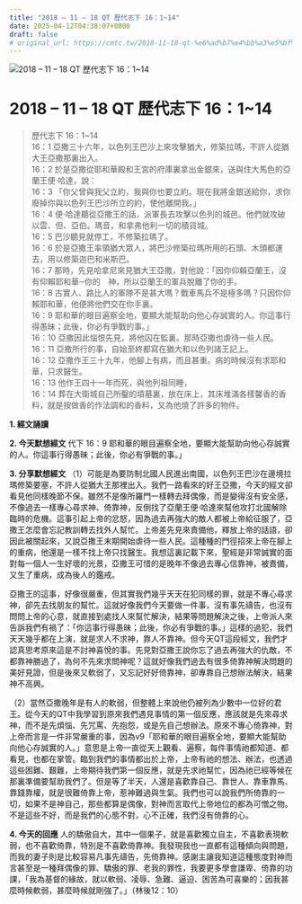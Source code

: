 ```yaml
---
title: "2018 – 11 – 18 QT 歷代志下 16：1~14"
date: 2025-04-12T04:38:07+0800
draft: false
# original_url: https://cmtc.tw/2018-11-18-qt-%e6%ad%b7%e4%bb%a3%e5%bf%97%e4%b8%8b-16%ef%bc%9a114
---
```


![2018 – 11 – 18 QT 歷代志下 16：1\~14](/images/qt.jpg   "2018 – 11 – 18 QT 歷代志下 16：1\~14")

# 2018 – 11 – 18 QT 歷代志下 16：1\~14

> 歷代志下 16：1\~14  
> 16：1 亞撒三十六年，以色列王巴沙上來攻擊猶大，修築拉瑪，不許人從猶大王亞撒那裏出入。  
> 16：2 於是亞撒從耶和華殿和王宮的府庫裏拿出金銀來，送與住大馬色的亞蘭王便‧哈達，說：  
> 16：3 「你父曾與我父立約，我與你也要立約。現在我將金銀送給你，求你廢掉你與以色列王巴沙所立的約，使他離開我。」  
> 16：4 便‧哈達聽從亞撒王的話，派軍長去攻擊以色列的城邑。他們就攻破以雲、但、亞伯。瑪音，和拿弗他利一切的積貨城。  
> 16：5 巴沙聽見就停工，不修築拉瑪了。  
> 16：6 於是亞撒王率領猶大眾人，將巴沙修築拉瑪所用的石頭、木頭都運去，用以修築迦巴和米斯巴。  
> 16：7 那時，先見哈拿尼來見猶大王亞撒，對他說：「因你仰賴亞蘭王，沒有仰賴耶和華─你的　神，所以亞蘭王的軍兵脫離了你的手。  
> 16：8 古實人、路比人的軍隊不是甚大嗎？戰車馬兵不是極多嗎？只因你仰賴耶和華，他便將他們交在你手裏。  
> 16：9 耶和華的眼目遍察全地，要顯大能幫助向他心存誠實的人。你這事行得愚昧；此後，你必有爭戰的事。」  
> 16：10 亞撒因此惱恨先見，將他囚在監裏。那時亞撒也虐待一些人民。  
> 16：11 亞撒所行的事，自始至終都寫在猶大和以色列諸王記上。  
> 16：12 亞撒作王三十九年，他腳上有病，而且甚重。病的時候沒有求耶和華，只求醫生。  
> 16：13 他作王四十一年而死，與他列祖同睡，  
> 16：14 葬在大衛城自己所鑿的墳墓裏，放在床上，其床堆滿各樣馨香的香料，就是按做香的作法調和的香料，又為他燒了許多的物件。

**1. 經文誦讀**

**2.  今天默想經文**
代下 16：9 耶和華的眼目遍察全地，要顯大能幫助向他心存誠實的人。你這事行得愚昧；此後，你必有爭戰的事。」

**3. 分享默想經文**
（1）可能是為要防制北國人民進出南國，以色列王巴沙在邊境拉瑪修築要塞，不許人從猶大王那裡出入。我們一路看來的好王亞撒，今天的經文卻看見他同樣晚節不保。雖然不是像所羅門一樣轉去拜偶像，而是變得沒有安全感，不像過去一樣專心尋求神、倚靠神，反倒找了亞蘭王便‧哈達來幫他攻打北國解除臨時的危機。這事引起上帝的忿怒，因為過去再強大的敵人都被上帝給征服了，亞撒王怎麼會忘記教訓轉去找外人幫忙。上帝差先見來責備他，釋放上帝的話語，卻因此被關起來，又說亞撒王末期開始虐待一些人民。這種種的門徑招來上帝在腳上的重病，他還是一樣不找上帝只找醫生。我想這裏記載下來，聖經是非常誠實的面對每一個人一生好壞的光景，亞撒王可惜的是晚年不像過去專心信靠神，被責備，又生了重病，成為後人的鑑戒。

亞撒王的這事，好像很嚴重，但其實我們幾乎天天在犯同樣的罪，就是不專心尋求神，卻先去找朋友的幫忙。這就好像我們今天要做一件事，沒有事先禱告，也沒有問問上帝的心意，就直接到處找人來幫忙解決，結果等問題解決之後，上帝派人來告訴我們有禍了：「你這事行得愚昧；此後，你必有爭戰的事。」這樣的過犯，我們天天幾乎都在上演，就是求人不求神，靠人不靠神。但今天QT這段經文，我們才認真思考原來這是不討神喜悅的事。先見對亞撒王說你忘了過去再強大的仇敵，不都靠神勝過了，為何不先來求問神呢？這就好像我們過去有很多倚靠神解決問題的美好見證，但是後來又軟弱了，又忘記好好倚靠神，卻專靠自己想辦法解決，結果神不高興。

（2）當然亞撒晚年是有人的軟弱，但整體上來說他仍被列為少數中一位好的君王。從今天的QT中我學習到原來我們遇見事情的第一個反應，應該就是先來尋求神，而不是先煩惱、先咒罵、先抱怨，或是先自己想辦法。原來不專心倚靠神，對上帝而言是一件非常嚴重的事，因為v9「耶和華的眼目遍察全地，要顯大能幫助向他心存誠實的人。」意思是上帝一直從天上觀看、遍察，每件事情祂都知道、都看見，也都在掌管。臨到我們的事情都出於上帝，上帝有祂的想法、辦法，也透過這些困難、艱難，上帝期待我們第一個反應，就是先求祂幫忙，因為祂已經等候在那裏準備要幫助我們了。但是等了半天，人還是喜歡靠自己、靠世人、靠車靠馬、靠錢靠權，就是很難倚靠上帝，惹神難過與生氣。我們也可以說我們所倚靠的一切，如果不是神自己，那些都算是偶像，對神而言取代上帝地位的都為可憎之物。不是這些不好，而是我們的心態不對，心不正確，我們沒有倚靠的心。

**4. 今天的回應**
人的驕傲自大，其中一個果子，就是喜歡獨立自主，不喜歡表現軟弱，也不喜歡倚靠，特別是不喜歡倚靠神。我發現我也一直都有這種傾向與問題，而我的妻子則是比較容易凡事先禱告，先倚靠神。感謝主讓我知道這種態度對神而言甚至是一種拜偶像的罪、驕傲的罪、老我的罪性，我要更多學會謙卑、倚靠的功課，「我為基督的緣故，就以軟弱、凌辱、急難、逼迫、困苦為可喜樂的；因我甚麼時候軟弱，甚麼時候就剛強了。」（林後12：10）
